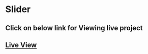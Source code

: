 # Slider
## Click on below link for Viewing live project
## [Live View](https://ramen72.github.io/Slider/indexVertical.html)
